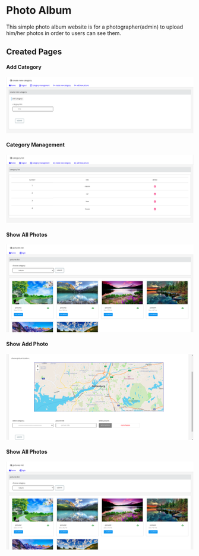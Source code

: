 # Photo Album
This simple photo album website is for a photographer(admin) to upload him/her photos in order to users can see them.
<h2>Created Pages</h2>

<h4>Add Category</h4>


![Screenshot](./add_category.png)


<h4>Category Management</h4>


![Screenshot](./category_management.png)


<h4>Show All Photos</h4>


![Screenshot](./all_pictures.png)


<h4>Show Add Photo</h4>


![Screenshot](./add_picture.png)


<h4>Show All Photos</h4>


![Screenshot](./all_pictures.png)

